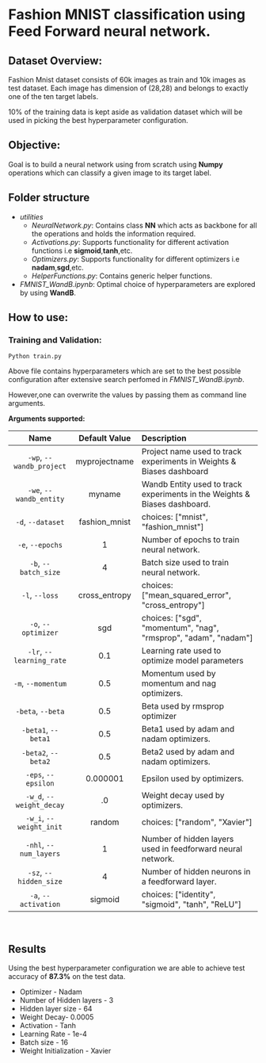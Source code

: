 # Fashion MNIST classification using Feed Forward neural network.




## Dataset Overview:
Fashion Mnist dataset consists of 60k images as train and 10k images as test dataset. Each image has dimension of (28,28) and belongs to exactly one of the ten target labels.


10% of the training data is kept aside as validation dataset which will be used in picking the best hyperparameter configuration.
## Objective:
Goal is to build a neural network using from scratch using **Numpy** operations which can classify a given image to its target label.




## Folder structure


* *utilities*
   - *NeuralNetwork.py*: Contains class **NN** which acts as backbone for all the operations and holds the information required.
   - *Activations.py*: Supports functionality for different activation functions i.e **sigmoid**,**tanh**,etc.
   - *Optimizers.py*: Supports functionality for different optimizers i.e **nadam**,**sgd**,etc.
   - *HelperFunctions.py*: Contains generic helper functions.
* *FMNIST_WandB.ipynb*: Optimal choice of hyperparameters are explored by using **WandB**.


## How to use:


### Training and Validation:


```Python train.py ```


Above file contains hyperparameters which are set to the best possible configuration after extensive search perfomed in *FMNIST_WandB.ipynb*.


However,one can overwrite the values by passing them as command line arguments.


**Arguments supported:**
<br>


| Name | Default Value | Description |
| :---: | :-------------: | :----------- |
| `-wp`, `--wandb_project` | myprojectname | Project name used to track experiments in Weights & Biases dashboard |
| `-we`, `--wandb_entity` | myname  | Wandb Entity used to track experiments in the Weights & Biases dashboard. |
| `-d`, `--dataset` | fashion_mnist | choices:  ["mnist", "fashion_mnist"] |
| `-e`, `--epochs` | 1 |  Number of epochs to train neural network.|
| `-b`, `--batch_size` | 4 | Batch size used to train neural network. |
| `-l`, `--loss` | cross_entropy | choices:  ["mean_squared_error", "cross_entropy"] |
| `-o`, `--optimizer` | sgd | choices:  ["sgd", "momentum", "nag", "rmsprop", "adam", "nadam"] |
| `-lr`, `--learning_rate` | 0.1 | Learning rate used to optimize model parameters |
| `-m`, `--momentum` | 0.5 | Momentum used by momentum and nag optimizers. |
| `-beta`, `--beta` | 0.5 | Beta used by rmsprop optimizer |
| `-beta1`, `--beta1` | 0.5 | Beta1 used by adam and nadam optimizers. |
| `-beta2`, `--beta2` | 0.5 | Beta2 used by adam and nadam optimizers. |
| `-eps`, `--epsilon` | 0.000001 | Epsilon used by optimizers. |
| `-w_d`, `--weight_decay` | .0 | Weight decay used by optimizers. |
| `-w_i`, `--weight_init` | random | choices:  ["random", "Xavier"] |
| `-nhl`, `--num_layers` | 1 | Number of hidden layers used in feedforward neural network. |
| `-sz`, `--hidden_size` | 4 | Number of hidden neurons in a feedforward layer. |
| `-a`, `--activation` | sigmoid | choices:  ["identity", "sigmoid", "tanh", "ReLU"] |


<br>


## Results


Using the best hyperparameter configuration we are able to achieve test accuracy of **87.3%** on the test data.


* Optimizer - Nadam
* Number of Hidden layers - 3
* Hidden layer size - 64
* Weight Decay- 0.0005
* Activation - Tanh
* Learning Rate - 1e-4
* Batch size - 16
* Weight Initialization - Xavier





